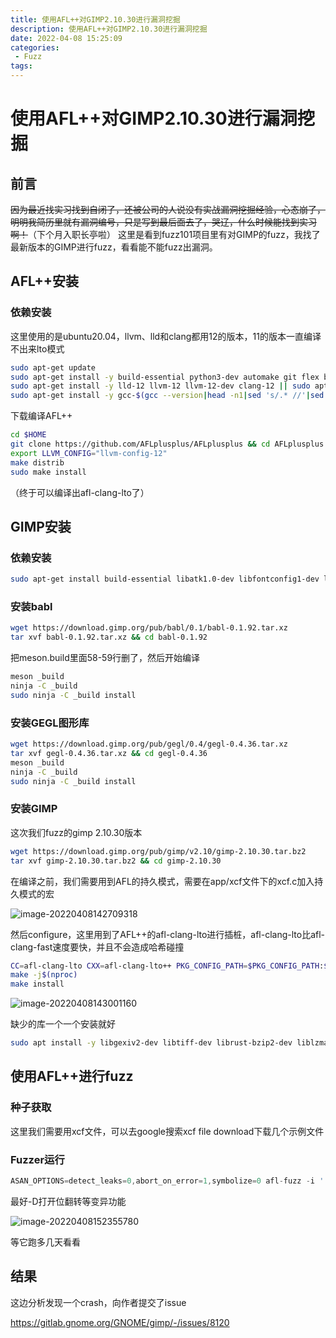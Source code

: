 ```yaml
---
title: 使用AFL++对GIMP2.10.30进行漏洞挖掘
description: 使用AFL++对GIMP2.10.30进行漏洞挖掘
date: 2022-04-08 15:25:09
categories:
 - Fuzz
tags:
---
```


# 使用AFL++对GIMP2.10.30进行漏洞挖掘

## 前言

~~因为最近找实习找到自闭了，还被公司的人说没有实战漏洞挖掘经验，心态崩了，明明我简历里就有漏洞编号，只是写到最后面去了，哭辽，什么时候能找到实习啊！~~（下个月入职长亭啦） 这里是看到fuzz101项目里有对GIMP的fuzz，我找了最新版本的GIMP进行fuzz，看看能不能fuzz出漏洞。

## AFL++安装

### 依赖安装

这里使用的是ubuntu20.04，llvm、lld和clang都用12的版本，11的版本一直编译不出来lto模式

```bash
sudo apt-get update
sudo apt-get install -y build-essential python3-dev automake git flex bison libglib2.0-dev libpixman-1-dev python3-setuptools
sudo apt-get install -y lld-12 llvm-12 llvm-12-dev clang-12 || sudo apt-get install -y lld llvm llvm-dev clang 
sudo apt-get install -y gcc-$(gcc --version|head -n1|sed 's/.* //'|sed 's/\..*//')-plugin-dev libstdc++-$(gcc --version|head -n1|sed 's/.* //'|sed 's/\..*//')-dev
```

下载编译AFL++

```bash
cd $HOME
git clone https://github.com/AFLplusplus/AFLplusplus && cd AFLplusplus
export LLVM_CONFIG="llvm-config-12"
make distrib
sudo make install
```

（终于可以编译出afl-clang-lto了）

## GIMP安装

### 依赖安装

```bash
sudo apt-get install build-essential libatk1.0-dev libfontconfig1-dev libcairo2-dev libgudev-1.0-0 libdbus-1-dev libdbus-glib-1-dev libexif-dev libxfixes-dev libgtk2.0-dev python2.7-dev libpango1.0-dev libglib2.0-dev zlib1g-dev intltool libbabl-dev libjson-glib-dev libjpeg-dev
```

### 安装babl

```bash
wget https://download.gimp.org/pub/babl/0.1/babl-0.1.92.tar.xz
tar xvf babl-0.1.92.tar.xz && cd babl-0.1.92
```

把meson.build里面58-59行删了，然后开始编译

```bash
meson _build
ninja -C _build
sudo ninja -C _build install
```

### 安装GEGL图形库

```bash
wget https://download.gimp.org/pub/gegl/0.4/gegl-0.4.36.tar.xz
tar xvf gegl-0.4.36.tar.xz && cd gegl-0.4.36
meson _build
ninja -C _build
sudo ninja -C _build install
```

### 安装GIMP

这次我们fuzz的gimp 2.10.30版本

```bash
wget https://download.gimp.org/pub/gimp/v2.10/gimp-2.10.30.tar.bz2
tar xvf gimp-2.10.30.tar.bz2 && cd gimp-2.10.30
```

在编译之前，我们需要用到AFL的持久模式，需要在app/xcf文件下的xcf.c加入持久模式的宏

![image-20220408142709318](https://gitee.com/gdmzyzl/picgo/raw/master/picbed/image-20220408142709318.png)

然后configure，这里用到了AFL++的afl-clang-lto进行插桩，afl-clang-lto比afl-clang-fast速度要快，并且不会造成哈希碰撞

```bash
CC=afl-clang-lto CXX=afl-clang-lto++ PKG_CONFIG_PATH=$PKG_CONFIG_PATH:$HOME/Fuzzing_gimp/gegl-0.4.36/ CFLAGS="-fsanitize=address" CXXFLAGS="-fsanitize=address" LDFLAGS="-fsanitize=address" ./configure --disable-gtktest --disable-glibtest --disable-alsatest --disable-nls --without-libtiff --without-libjpeg --without-bzip2 --without-gs --without-libpng --without-libmng --without-libexif --without-aa --without-libxpm --without-webkit --without-librsvg --without-print --without-poppler --without-cairo-pdf --without-gvfs --without-libcurl --without-wmf --without-libjasper --without-alsa --without-gudev --disable-python --enable-gimp-console --without-mac-twain --without-script-fu --without-gudev --without-dbus --disable-mp --without-linux-input --without-xvfb-run --with-gif-compression=none --without-xmc --with-shm=none --enable-debug  --prefix="$HOME/Fuzzing_gimp/gimp-2.10.30/install"
make -j$(nproc)
make install
```

![image-20220408143001160](https://gitee.com/gdmzyzl/picgo/raw/master/picbed/image-20220408143001160.png)

缺少的库一个一个安装就好

```bash
sudo apt install -y libgexiv2-dev libtiff-dev librust-bzip2-dev liblzma-dev libmypaint-dev mypaint-brushes librsvg2-dev libpoppler-glib-dev
```

## 使用AFL++进行fuzz

### 种子获取

这里我们需要用xcf文件，可以去google搜索xcf file download下载几个示例文件

### Fuzzer运行

```c
ASAN_OPTIONS=detect_leaks=0,abort_on_error=1,symbolize=0 afl-fuzz -i './afl_in' -o './afl_out' -D -t 100 -- ./gimp-2.10.30/install/bin/gimp-console-2.10 --verbose -d -f @@
```

最好-D打开位翻转等变异功能

![image-20220408152355780](https://gitee.com/gdmzyzl/picgo/raw/master/picbed/image-20220408152355780.png)

等它跑多几天看看

## 结果

这边分析发现一个crash，向作者提交了issue

https://gitlab.gnome.org/GNOME/gimp/-/issues/8120